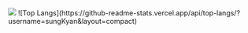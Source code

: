 
<img src="https://capsule-render.vercel.app/api?type=wave&color=auto&height=300&section=header&text=capsule%20render&fontSize=90"/>
![Top Langs](https://github-readme-stats.vercel.app/api/top-langs/?username=sungKyan&layout=compact)



<!---
sungKyan/sungKyan is a ✨ special ✨ repository because its `README.md` (this file) appears on your GitHub profile.
You can click the Preview link to take a look at your changes.
--->
